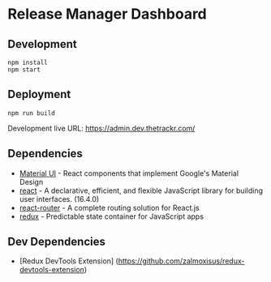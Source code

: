 Release Manager Dashboard
===

## Development
```
npm install
npm start
```

## Deployment
```
npm run build
```

Development live URL: https://admin.dev.thetrackr.com/


## Dependencies
- [Material UI](https://github.com/mui-org/material-ui) - React components that implement Google's Material Design
- [react](https://github.com/facebook/react) - A declarative, efficient, and flexible JavaScript library for building user interfaces. (16.4.0)
- [react-router](https://github.com/rackt/react-router) - A complete routing solution for React.js
- [redux](https://github.com/reduxjs/redux) - Predictable state container for JavaScript apps

## Dev Dependencies
- [Redux DevTools Extension] (https://github.com/zalmoxisus/redux-devtools-extension)